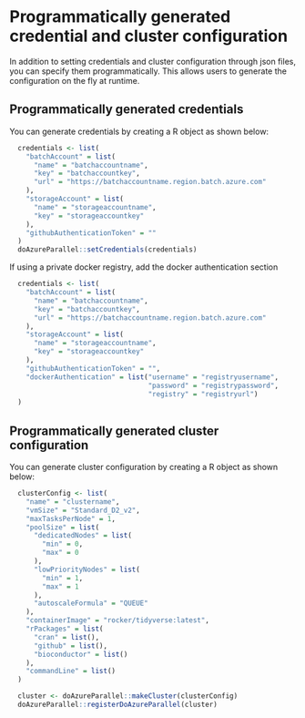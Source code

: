 # Programmatically generated credential and cluster configuration

In addition to setting credentials and cluster configuration through json files, you can specify them programmatically. This allows users to generate the configuration on the fly at runtime.

## Programmatically generated credentials

You can generate credentials by creating a R object as shown below:

```R
  credentials <- list(
    "batchAccount" = list(
      "name" = "batchaccountname",
      "key" = "batchaccountkey",
      "url" = "https://batchaccountname.region.batch.azure.com"
    ),
    "storageAccount" = list(
      "name" = "storageaccountname",
      "key" = "storageaccountkey"
    ),
    "githubAuthenticationToken" = ""
  )
  doAzureParallel::setCredentials(credentials)
```

If using a private docker registry, add the docker authentication section

```R
  credentials <- list(
    "batchAccount" = list(
      "name" = "batchaccountname",
      "key" = "batchaccountkey",
      "url" = "https://batchaccountname.region.batch.azure.com"
    ),
    "storageAccount" = list(
      "name" = "storageaccountname",
      "key" = "storageaccountkey"
    ),
    "githubAuthenticationToken" = "",
    "dockerAuthentication" = list("username" = "registryusername",
                                  "password" = "registrypassword",
                                  "registry" = "registryurl")
  )
```

## Programmatically generated cluster configuration

You can generate cluster configuration by creating a R object as shown below:

```R
  clusterConfig <- list(
    "name" = "clustername",
    "vmSize" = "Standard_D2_v2",
    "maxTasksPerNode" = 1,
    "poolSize" = list(
      "dedicatedNodes" = list(
        "min" = 0,
        "max" = 0
      ),
      "lowPriorityNodes" = list(
        "min" = 1,
        "max" = 1
      ),
      "autoscaleFormula" = "QUEUE"
    ),
    "containerImage" = "rocker/tidyverse:latest",
    "rPackages" = list(
      "cran" = list(),
      "github" = list(),
      "bioconductor" = list()
    ),
    "commandLine" = list()
  )

  cluster <- doAzureParallel::makeCluster(clusterConfig)
  doAzureParallel::registerDoAzureParallel(cluster)
```
